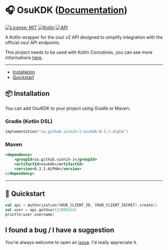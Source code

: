# 🎧 OsuKDK ([Documentation](https://vinnih-1.github.io/osu-kotlin-sdk/))

[![License: MIT](https://img.shields.io/badge/License-MIT-blue.svg)](LICENSE)
[![Kotlin](https://img.shields.io/badge/Kotlin-2.2.0-blueviolet?logo=kotlin)](https://kotlinlang.org)
[![API](https://img.shields.io/badge/osu!%20API-v2-orange)](https://osu.ppy.sh/docs/index.html)

A Kotlin wrapper for the osu! v2 API designed to simplify integration with the official osu! API endpoints.

This project needs to be used with Kotlin Coroutines, you can see more informations [here](https://github.com/Kotlin/kotlinx.coroutines).

---

- [Installation](https://github.com/Vinnih-1/osu-kotlin-sdk/tree/develop#-installation)
- [Quickstart](https://github.com/Vinnih-1/osu-kotlin-sdk/tree/develop#-quickstart)

## 📦 Installation

You can add OsuKDK to your project using Gradle or Maven:

### Gradle (Kotlin DSL)

```kotlin
implementation("io.github.vinnih-1:osukdk:0.3.1-alpha")
```

### Maven

```xml
<dependency>
    <groupId>io.github.vinnih-1</groupId>
    <artifactId>osukdk</artifactId>
    <version>0.3.1-ALPHA</version>
</dependency>
```
---

## 🚀 Quickstart

```kotlin
val api = Authorization(YOUR_CLIENT_ID, YOUR_CLIENT_SECRET).create()
val user = api.getUser(21009314)
println(user.username)
```

## I found a bug / I have a suggestion

You're always welcome to open an [issue](https://github.com/Vinnih-1/osu-kotlin-sdk/issues). I'd really appreciate it.